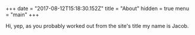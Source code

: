 +++
date = "2017-08-12T15:18:30.152Z"
title = "About"
hidden = true
menu = "main"
+++

Hi, yep, as you probably worked out from the site's title my name is Jacob. 
